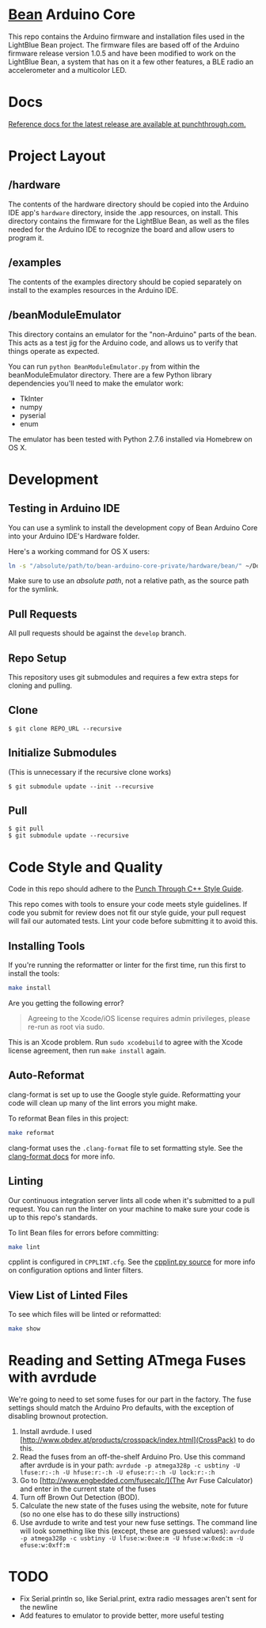 # [Bean](https://punchthrough.com/bean) Arduino Core

This repo contains the Arduino firmware and installation files used in the LightBlue Bean project. The firmware files are based off of the Arduino firmware release version 1.0.5 and have been modified to work on the LightBlue Bean, a system that has on it a few other features, a BLE radio an accelerometer and a multicolor LED.

# Docs

[Reference docs for the latest release are available at punchthrough.com.](https://punchthrough.com/bean/reference)

# Project Layout

## /hardware

The contents of the hardware directory should be copied into the Arduino IDE app's `hardware` directory, inside the .app resources, on install. This directory contains the firmware for the LightBlue Bean, as well as the files needed for the Arduino IDE to recognize the board and allow users to program it.

## /examples

The contents of the examples directory should be copied separately on install to the examples resources in the Arduino IDE.

## /beanModuleEmulator

This directory contains an emulator for the "non-Arduino" parts of the bean. This acts as a test jig for the Arduino code, and allows us to verify that things operate as expected.

You can run `python BeanModuleEmulator.py` from within the beanModuleEmulator directory. There are a few Python library dependencies you'll need to make the emulator work:

* TkInter
* numpy
* pyserial
* enum

The emulator has been tested with Python 2.7.6 installed via Homebrew on OS X.

# Development

## Testing in Arduino IDE

You can use a symlink to install the development copy of Bean Arduino Core into your Arduino IDE's Hardware folder.

Here's a working command for OS X users:

```sh
ln -s "/absolute/path/to/bean-arduino-core-private/hardware/bean/" ~/Documents/Arduino/hardware
```

Make sure to use an *absolute path*, not a relative path, as the source path for the symlink.

## Pull Requests

All pull requests should be against the `develop` branch.

## Repo Setup

This repository uses git submodules and requires a few extra steps for cloning and pulling.

## Clone

```
$ git clone REPO_URL --recursive
```

## Initialize Submodules 

(This is unnecessary if the recursive clone works)

```
$ git submodule update --init --recursive
```

## Pull

```
$ git pull
$ git submodule update --recursive
```

# Code Style and Quality

Code in this repo should adhere to the [Punch Through C++ Style Guide](http://punchthrough.github.io/styleguide/cpp.html).

This repo comes with tools to ensure your code meets style guidelines. If code you submit for review does not fit our style guide, your pull request will fail our automated tests. Lint your code before submitting it to avoid this.

## Installing Tools

If you're running the reformatter or linter for the first time, run this first to install the tools:

```sh
make install
```

Are you getting the following error?

> Agreeing to the Xcode/iOS license requires admin privileges, please re-run as root via sudo.

This is an Xcode problem. Run `sudo xcodebuild` to agree with the Xcode license agreement, then run `make install` again.

## Auto-Reformat

clang-format is set up to use the Google style guide. Reformatting your code will clean up many of the lint errors you might make.

To reformat Bean files in this project:

```sh
make reformat
```

clang-format uses the `.clang-format` file to set formatting style. See the [clang-format docs](http://clang.llvm.org/docs/ClangFormat.html) for more info.

## Linting

Our continuous integration server lints all code when it's submitted to a pull request. You can run the linter on your machine to make sure your code is up to this repo's standards.

To lint Bean files for errors before committing:

```sh
make lint
```

cpplint is configured in `CPPLINT.cfg`. See the [cpplint.py source](https://google-styleguide.googlecode.com/svn/trunk/cpplint/cpplint.py) for more info on configuration options and linter filters.

## View List of Linted Files

To see which files will be linted or reformatted:

```sh
make show
```

# Reading and Setting ATmega Fuses with avrdude

We're going to need to set some fuses for our part in the factory. The fuse settings should match the Arduino Pro defaults, with the exception of disabling brownout protection.

1. Install avrdude. I used [http://www.obdev.at/products/crosspack/index.html](CrossPack) to do this.
1. Read the fuses from an off-the-shelf Arduino Pro. Use this command after avrdude is in your path: `avrdude -p atmega328p -c usbtiny -U lfuse:r:-:h -U hfuse:r:-:h -U efuse:r:-:h -U lock:r:-:h`
1. Go to [http://www.engbedded.com/fusecalc/](The Avr Fuse Calculator) and enter in the current state of the fuses
1. Turn off Brown Out Detection (BOD).
1. Calculate the new state of the fuses using the website, note for future (so no one else has to do these silly instructions)
1. Use avrdude to write and test your new fuse settings. The command line will look something like this (except, these are guessed values): `avrdude -p atmega328p -c usbtiny -U lfuse:w:0xee:m -U hfuse:w:0xdc:m -U efuse:w:0xff:m`

# TODO

* Fix Serial.println so, like Serial.print, extra radio messages aren't sent for the newline
* Add features to emulator to provide better, more useful testing
